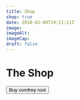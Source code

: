 ```yaml
---
title: Shop
shop: true
date: 2018-02-09T19:21:11Z
image: 
imageAlt: 
imageCap: 
draft: false
---
```


# The Shop

<button
    class="snipcart-add-item"
    data-item-id="200"
    data-item-name="Comfrey"
    data-item-price="0.99"
    data-item-weight="20"
    data-item-url="https://www.forestgarden.wales/shop/"
    data-item-description="Some comfrey root">
      Buy comfrey root
</button>
